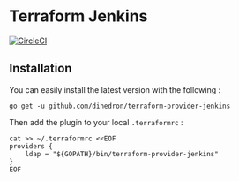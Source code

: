 # Terraform Jenkins 

[![CircleCI](https://circleci.com/gh/dihedron/terraform-provider-jenkins.svg?style=svg)](https://circleci.com/gh/dihedron/terraform-provider-jenkins)

## Installation

You can easily install the latest version with the following :

```
go get -u github.com/dihedron/terraform-provider-jenkins
```

Then add the plugin to your local `.terraformrc` :

```
cat >> ~/.terraformrc <<EOF
providers {
    ldap = "${GOPATH}/bin/terraform-provider-jenkins"
}
EOF
```

